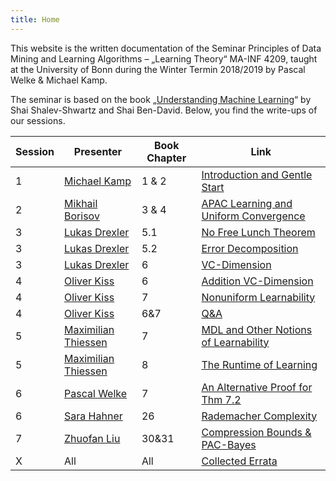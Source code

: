 ```yaml
---
title: Home
---
```


This website is the written documentation of the Seminar Principles of Data Mining and Learning Algorithms – „Learning Theory“ MA-INF 4209, taught at the University of Bonn during the Winter Termin 2018/2019 by Pascal Welke & Michael Kamp.

The seminar is based on the book „[Understanding Machine Learning](http://www.cs.huji.ac.il/~shais/UnderstandingMachineLearning/)“ by Shai Shalev-Shwartz and Shai Ben-David.
Below, you find the write-ups of our sessions.

| Session | Presenter | Book Chapter | Link |
|---------|-----------|--------------|------|
| 1 | [Michael Kamp](https://github.com/MichaelKamp) | 1 & 2 | [Introduction and Gentle Start](s01_IntroAndGentleStart.md) |
| 2 | [Mikhail Borisov](https://github.com/michaelborisov) | 3 & 4 | [APAC Learning and Uniform Convergence](s02_Chap3AndChap4.md) |
| 3 | [Lukas Drexler](https://github.com/lukasdrexler) | 5.1 | [No Free Lunch Theorem](s03_NoFreeLunch.md) |
| 3 | [Lukas Drexler](https://github.com/lukasdrexler) | 5.2 | [Error Decomposition](s03_ErrorDecomposition.md) |
| 3 | [Lukas Drexler](https://github.com/lukasdrexler) | 6 | [VC-Dimension](s03_VC-Dimension.md) |
| 4 | [Oliver Kiss](https://github.com/OlKiss) | 6 | [Addition VC-Dimension](s04_Addition_VC_Dimension.md) |
| 4 | [Oliver Kiss](https://github.com/OlKiss) | 7 | [Nonuniform Learnability](s04_NonuniformLearnability.md) |
| 4 | [Oliver Kiss](https://github.com/OlKiss) | 6&7 | [Q&A](s04_Chapter6_7Discussions.md) |
| 5 | [Maximilian Thiessen](https://github.com/maksim96) | 7 | [MDL and Other Notions of Learnability](s05_Chapter7Part2.md) |
| 5 | [Maximilian Thiessen](https://github.com/maksim96) | 8 | [The Runtime of Learning](s05_Chapter8.md) |
| 6 | [Pascal Welke](https://github.com/pwelke) | 7 | [An Alternative Proof for Thm 7.2](s06_AProofForThm7.2.md) |
| 6 | [Sara Hahner](https://github.com/sahahner) | 26 | [Rademacher Complexity](s06_chap26_RademacherComplexities.md) |
| 7 | [Zhuofan Liu](https://github.com/birdycoder) | 30&31 | [Compression Bounds & PAC-Bayes](s07_Chapter30Chap31.md) |
| X | All | All | [Collected Errata](s10_Errata.md) |



<!-- ## Table of Contents

{% for p in site.pages %}
- [{{p.title}}]({{site.baseurl}}{{p.url}})
{% endfor %}
 -->
